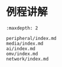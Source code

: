 # 例程讲解

```{toctree}
:maxdepth: 2

peripheral/index.md
media/index.md
ai/index.md
omv/index.md
network/index.md
```
